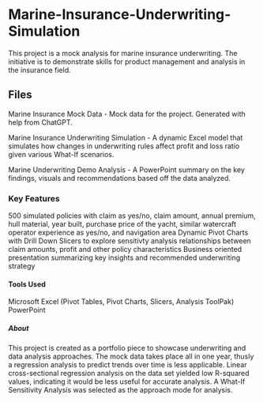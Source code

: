 # Marine-Insurance-Underwriting-Simulation
This project is a mock analysis for marine insurance underwriting. 
The initiative is to demonstrate skills for product management and analysis in the insurance field. 

## Files
Marine Insurance Mock Data - Mock data for the project. Generated with help from ChatGPT.

Marine Insurance Underwriting Simulation - A dynamic Excel model that simulates how changes in underwriting rules affect profit and loss ratio given various What-If scenarios.

Marine Underwriting Demo Analysis - A PowerPoint summary on the key findings, visuals and recommendations based off the data analyzed. 

### Key Features
500 simulated policies with claim as yes/no, claim amount, annual premium, hull material, year built, purchase price of the yacht, similar watercraft operator experience as yes/no, and navigation area
Dynamic Pivot Charts with Drill Down Slicers to explore sensitivty analysis relationships between claim amounts, profit and other policy characteristics
Business oriented presentation summarizing key insights and recommended underwriting strategy

#### Tools Used
Microsoft Excel (Pivot Tables, Pivot Charts, Slicers, Analysis ToolPak)
PowerPoint

##### About
This project is created as a portfolio piece to showcase underwriting and data analysis approaches. 
The mock data takes place all in one year, thusly a regression analysis to predict trends over time is less applicable. 
Linear cross-sectional regression analysis on the data set yielded low R-squared values, indicating it would be less useful for accurate analysis. 
A What-If Sensitivity Analysis was selected as the approach mode for analysis. 

